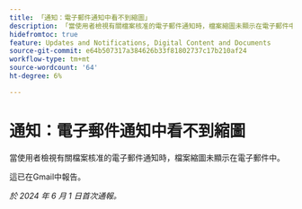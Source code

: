 ```yaml
---
title: 「通知：電子郵件通知中看不到縮圖」
description: 「當使用者檢視有關檔案核准的電子郵件通知時，檔案縮圖未顯示在電子郵件中。」
hidefromtoc: true
feature: Updates and Notifications, Digital Content and Documents
source-git-commit: e64b507317a384626b33f81802737c17b210af24
workflow-type: tm+mt
source-wordcount: '64'
ht-degree: 6%

---
```



# 通知：電子郵件通知中看不到縮圖

當使用者檢視有關檔案核准的電子郵件通知時，檔案縮圖未顯示在電子郵件中。

這已在Gmail中報告。

_於 2024 年 6 月 1 日首次通報。_
